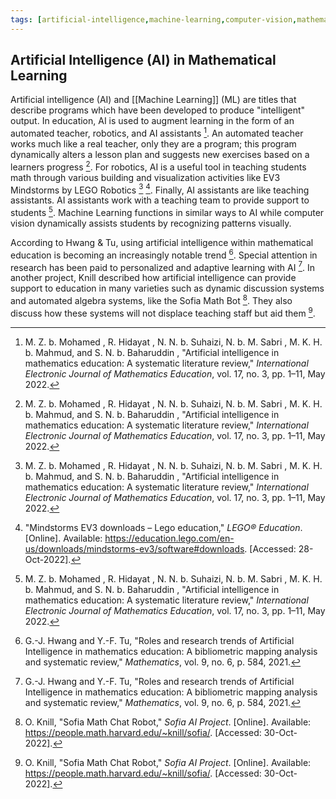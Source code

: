 ```yaml
---
tags: [artificial-intelligence,machine-learning,computer-vision,mathematical-learning]
---
```


## Artificial Intelligence (AI) in Mathematical Learning

Artificial intelligence (AI) and [[Machine Learning]] (ML) are titles that describe programs which have been developed to produce "intelligent" output.  In education, AI is used to augment learning in the form of an automated teacher, robotics, and AI assistants [^1].  An automated teacher works much like a real teacher, only they are a program; this program dynamically alters a lesson plan and suggests new exercises based on a learners progress [^1].  For robotics, AI is a useful tool in teaching students math through various building and visualization activities like EV3 Mindstorms by LEGO Robotics [^1] [^2].  Finally, AI assistants are like teaching assistants.  AI assistants work with a teaching team to provide support to students [^1].  Machine Learning functions in similar ways to AI while computer vision dynamically assists students by recognizing patterns visually.

According to Hwang & Tu, using artificial intelligence within mathematical education is becoming an increasingly notable trend [^3].  Special attention in research has been paid to personalized and adaptive learning with AI [^3].  In another project, Knill described how artificial intelligence can provide support to education in many varieties such as dynamic discussion systems and automated algebra systems, like the Sofia Math Bot [^4].  They also discuss how these systems will not displace teaching staff but aid them [^4].

[^1]: M. Z. b. Mohamed , R. Hidayat , N. N. b. Suhaizi, N. b. M. Sabri , M. K. H. b. Mahmud, and S. N. b. Baharuddin , "Artificial intelligence in mathematics education: A systematic literature review," _International Electronic Journal of Mathematics Education_, vol. 17, no. 3, pp. 1–11, May 2022.
[^2]: "Mindstorms EV3 downloads – Lego education," _LEGO® Education_. \[Online\]. Available: https://education.lego.com/en-us/downloads/mindstorms-ev3/software#downloads. \[Accessed: 28-Oct-2022\].
[^3]: G.-J. Hwang and Y.-F. Tu, "Roles and research trends of Artificial Intelligence in mathematics education: A bibliometric mapping analysis and systematic review," _Mathematics_, vol. 9, no. 6, p. 584, 2021.
[^4]: O. Knill, "Sofia Math Chat Robot," _Sofia AI Project_. \[Online\]. Available: https://people.math.harvard.edu/~knill/sofia/. \[Accessed: 30-Oct-2022\].